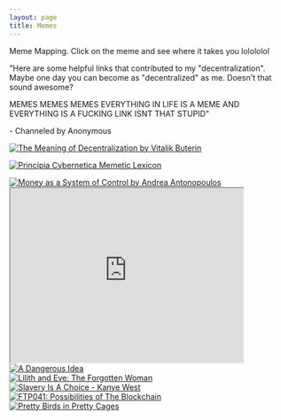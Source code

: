```yaml
---
layout: page
title: Memes
---
```

<p>
Meme Mapping. Click on the meme and see where it takes you lolololol
</p>
<p>"Here are some helpful links that contributed to my "decentralization". Maybe one day you can become as "decentralized" as me. Doesn't that sound awesome?</p>
<p> MEMES MEMES MEMES EVERYTHING IN LIFE IS A MEME AND EVERYTHING IS A FUCKING LINK ISNT THAT STUPID"</p>
<p>- Channeled by Anonymous</p>
<p>
<a href="https://medium.com/@VitalikButerin/the-meaning-of-decentralization-a0c92b76a274">
  <img src="images/vitalikmeme.jpg" alt="The Meaning of Decentralization by Vitalik Buterin">
</a>
</p>
<p>
  <a href="http://pespmc1.vub.ac.be/MEMLEX.html">
  <img src="images/memeticlexicon.jpg" alt="Principia Cybernetica Memetic Lexicon">
  </a>
</p>

<a href="https://www.youtube.com/watch?v=AsbAGMPpZ6g">
  <img src="images/systemcontrol.jpg" alt="Money as a System of Control by Andrea Antonopoulos">
  </a>
<br>
<iframe width="420" height="315"
src="https://www.youtube.com/embed/2L9RZYguI0Q">
</iframe>
  <br>
<a href="https://www.youtube.com/watch?v=2L9RZYguI0Q">
  <img src="images/no3pv.jpg" alt="A Dangerous Idea">
  </a>
<br>
<a href="https://anaiyasophia.com/articles/lilith-and-eve-the-forgotten-woman">
  <img src="images/lilith.jpg" alt="Lilith and Eve: The Forgotten Woman">
  </a>
  <br>
  <a href="http://www.youtube.com/watch?v=lWJBWU7asEg">
  <img src="/images/kanye.gif" alt="Slavery Is A Choice - Kanye West">
   </a>

  <br>
    
  <a href="https://futurethinkers.org/blockchain-possibilities/">
  <img src="/images/futurethinkers.jpg" alt="FTP041: Possibilities of The Blockchain">
    </a>
   <br>
     <a href="https://medium.com/@NSallakAnderson/pretty-birds-in-pretty-cages-could-the-nuclear-family-be-the-reason-were-all-miserable-46126d573263/">
  <img src="/images/birdcage.jpg" alt="Pretty Birds in Pretty Cages">
    </a>


